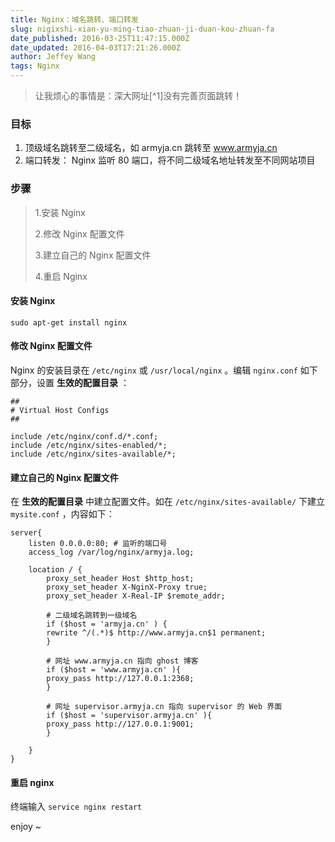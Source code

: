 ```yaml
---
title: Nginx：域名跳转、端口转发
slug: nigixshi-xian-yu-ming-tiao-zhuan-ji-duan-kou-zhuan-fa
date_published: 2016-03-25T11:47:15.000Z
date_updated: 2016-04-03T17:21:26.000Z
author: Jeffey Wang
tags: Nginx
---
```


> 让我烦心的事情是：深大网址[^1]没有完善页面跳转！

### 目标

1. 顶级域名跳转至二级域名，如 armyja.cn 跳转至 www.armyja.cn
2. 端口转发： Nginx 监听 80 端口，将不同二级域名地址转发至不同网站项目

### 步骤

> 1.安装 Nginx
>
> 2.修改 Nginx 配置文件
>
> 3.建立自己的 Nginx 配置文件
>
> 4.重启 Nginx

#### 安装 Nginx

`sudo apt-get install nginx`

#### 修改 Nginx 配置文件

Nginx 的安装目录在 `/etc/nginx` 或 `/usr/local/nginx` 。编辑 `nginx.conf` 如下部分，设置 **生效的配置目录** ：

```
##
# Virtual Host Configs
##

include /etc/nginx/conf.d/*.conf;
include /etc/nginx/sites-enabled/*;
include /etc/nginx/sites-available/*;
```

#### 建立自己的 Nginx 配置文件

在 **生效的配置目录** 中建立配置文件。如在 `/etc/nginx/sites-available/` 下建立 `mysite.conf` ，内容如下：

```
server{
    listen 0.0.0.0:80; # 监听的端口号
    access_log /var/log/nginx/armyja.log;

    location / {
        proxy_set_header Host $http_host;
        proxy_set_header X-NginX-Proxy true;
        proxy_set_header X-Real-IP $remote_addr;

        # 二级域名跳转到一级域名
        if ($host = 'armyja.cn' ) {
        rewrite ^/(.*)$ http://www.armyja.cn$1 permanent;
        }

        # 网址 www.armyja.cn 指向 ghost 博客
        if ($host = 'www.armyja.cn' ){
        proxy_pass http://127.0.0.1:2368;
        }

        # 网址 supervisor.armyja.cn 指向 supervisor 的 Web 界面
        if ($host = 'supervisor.armyja.cn' ){
        proxy_pass http://127.0.0.1:9001;
        }

    }
}
```

#### 重启 nginx

终端输入 `service nginx restart`

enjoy ~
